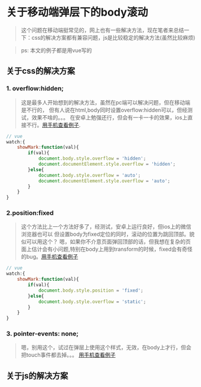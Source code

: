 # 关于移动端弹层下的body滚动

> 这个问题在移动端挺常见的，网上也有一些解决方法，现在笔者来总结一下：css的解决方案都有兼容问题，js是比较稳定的解决方法(虽然比较麻烦)

>ps: 本文的例子都是用vue写的

## 关于css的解决方案

### 1. overflow:hidden;
> 这是最多人开始想到的解决方法，虽然在pc端可以解决问题，但在移动端是不行的，
但有人说在html,body同时设置overflow:hidden可以，但经测试，效果不啥的。。。
在安卓上勉强还行，但会有一卡一卡的效果，ios上直接不行。[用手机查看例子](https://greatweber.github.io/diaryFormCnblogs/mobilephoneScroll/example1.html).

```js
// vue
watch:{
    showMark:function(val){
        if(val){
            document.body.style.overflow = 'hidden';
            document.documentElement.style.overflow = 'hidden';
        }else{
            document.body.style.overflow = 'auto';
            document.documentElement.style.overflow = 'auto';
        }
    }
}

```

### 2.position:fixed
> 这个方法比上一个方法好多了，经测试，安卓上运行良好，但ios上的微信浏览器也可以
但设置body为fixed定位的同时，滚动的位置为跳回顶部。貌似可以用这个？
嗯，如果你不介意页面弹回顶部的话，但我想在复杂的页面上估计会有小问题,特别在body上用到transform的时候，fixed会有奇怪的bug。[用手机查看例子](https://greatweber.github.io/diaryFormCnblogs/mobilephoneScroll/example2.html)

```js
// vue
watch:{
    showMark:function(val){
        if(val){
            document.body.style.position = 'fixed';
        }else{
            document.body.style.overflow = 'static';
        }
    }
}

```

### 3. pointer-events: none;
> 嗯，别用这个，试过在弹层上使用这个样式，无效，在body上才行，但会把touch事件都去掉。。。
[用手机查看例子](https://greatweber.github.io/diaryFormCnblogs/mobilephoneScroll/example3.html)

## 关于js的解决方案
